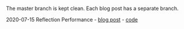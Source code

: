 The master branch is kept clean. Each blog post has a separate branch.

2020-07-15 Reflection Performance - [blog post](https://dev.to/cvetomirtodorov/net-reflection-performance-1ddc) - [code](https://github.com/cvetomir-todorov/Blogging/tree/reflection-performance)
